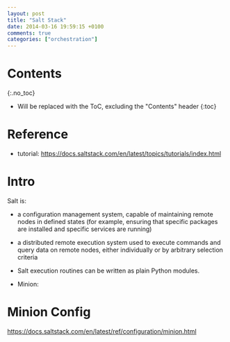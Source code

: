 ```yaml
---
layout: post
title: "Salt Stack"
date: 2014-03-16 19:59:15 +0100
comments: true
categories: ["orchestration"]
---
```

# Contents
{:.no_toc}

* Will be replaced with the ToC, excluding the "Contents" header
{:toc}

# Reference

* tutorial: https://docs.saltstack.com/en/latest/topics/tutorials/index.html



# Intro

Salt is:

* a configuration management system, capable of maintaining remote nodes in defined states (for example, ensuring that specific packages are installed and specific services are running)
* a distributed remote execution system used to execute commands and query data on remote nodes, either individually or by arbitrary selection criteria


* Salt execution routines can be written as plain Python modules.


* Minion:

# Minion Config

https://docs.saltstack.com/en/latest/ref/configuration/minion.html
